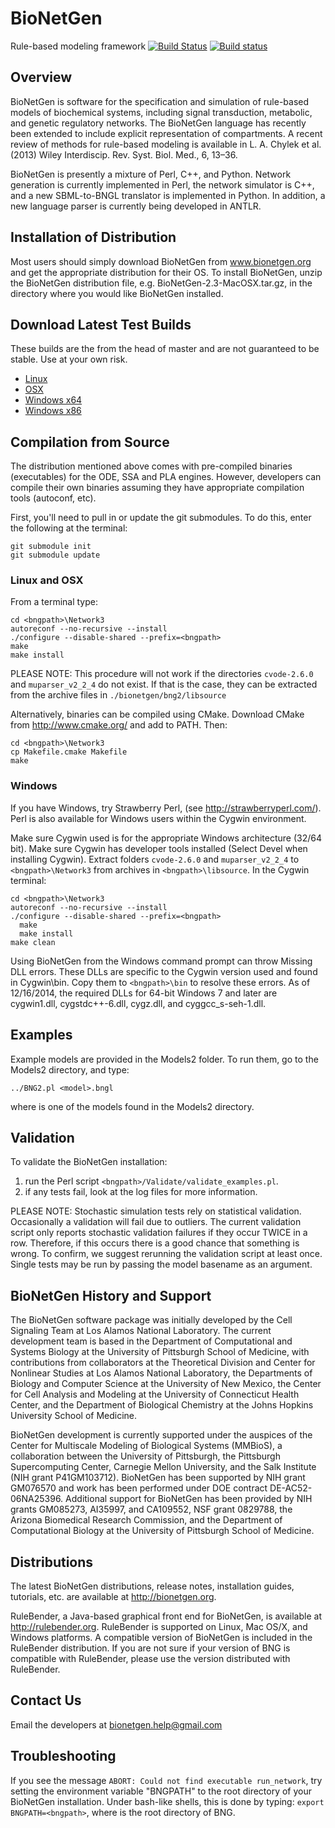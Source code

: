 # BioNetGen

Rule-based modeling framework
[![Build Status](https://travis-ci.org/RuleWorld/bionetgen.svg?branch=master)](https://travis-ci.org/RuleWorld/bionetgen)
[![Build status](https://ci.appveyor.com/api/projects/status/f7klreiao20ylwon?svg=true)](https://ci.appveyor.com/project/jczech/bionetgen)

## Overview

BioNetGen is software for the specification and simulation of rule-based models
of biochemical systems, including signal transduction, metabolic, and genetic
regulatory networks. The BioNetGen language has recently been extended to
include explicit representation of compartments. A recent review of methods for
rule-based modeling is available in L. A. Chylek et al. (2013) Wiley
Interdiscip. Rev. Syst. Biol. Med., 6, 13–36.

BioNetGen is presently a mixture of Perl, C++, and Python. Network generation
is currently implemented in Perl, the network simulator is C++, and a new
SBML-to-BNGL translator is implemented in Python. In addition, a new language
parser is currently being developed in ANTLR.

## Installation of Distribution 

Most users should simply download BioNetGen from www.bionetgen.org and get the
appropriate distribution for their OS. To install BioNetGen, unzip the
BioNetGen distribution file, e.g.  BioNetGen-2.3-MacOSX.tar.gz, in the
directory where you would like BioNetGen installed. 

## Download Latest Test Builds

These builds are the from the head of master and are not guaranteed to be
stable. Use at your own risk.

* [Linux](https://bintray.com/jczech/bionetgen/download_file?file_path=BioNetGen-2.3.2-linux.tar.gz)
* [OSX](https://bintray.com/jczech/bionetgen/download_file?file_path=BioNetGen-2.3.2-osx.tar.gz)
* [Windows x64](https://bintray.com/jczech/bionetgen/download_file?file_path=BioNetGen-2.3.2-win-x64.tar.gz)
* [Windows x86](https://bintray.com/jczech/bionetgen/download_file?file_path=BioNetGen-2.3.2-win-x86.tar.gz)

## Compilation from Source

The distribution mentioned above comes with pre-compiled binaries (executables)
for the ODE, SSA and PLA engines. However, developers can compile their own
binaries assuming they have appropriate compilation tools (autoconf, etc).

First, you'll need to pull in or update the git submodules. To do this, enter
the following at the terminal:

    git submodule init
    git submodule update

### Linux and OSX

From a terminal type:

    cd <bngpath>\Network3
    autoreconf --no-recursive --install
    ./configure --disable-shared --prefix=<bngpath>
    make
    make install

PLEASE NOTE: This procedure will not work if the directories `cvode-2.6.0` and
`muparser_v2_2_4` do not exist. If that is the case, they can be extracted from
the archive files in `./bionetgen/bng2/libsource`

Alternatively, binaries can be compiled using CMake. Download CMake from
http://www.cmake.org/ and add to PATH. Then:

    cd <bngpath>\Network3
    cp Makefile.cmake Makefile
    make
	
### Windows

If you have Windows, try Strawberry Perl, (see http://strawberryperl.com/).
Perl is also available for Windows users within the Cygwin environment.

Make sure Cygwin used is for the appropriate Windows architecture (32/64 bit).
Make sure Cygwin has developer tools installed (Select Devel when installing
Cygwin).  Extract folders `cvode-2.6.0` and `muparser_v2_2_4` to
`<bngpath>\Network3` from archives in `<bngpath>\libsource`. In the Cygwin
terminal:

    cd <bngpath>\Network3
    autoreconf --no-recursive --install
    ./configure --disable-shared --prefix=<bngpath>
      make
      make install
    make clean

Using BioNetGen from the Windows command prompt can throw Missing DLL errors.
These DLLs are specific to the Cygwin version used and found in Cygwin\bin.
Copy them to `<bngpath>\bin` to resolve these errors.  As of 12/16/2014, the
required DLLs for 64-bit Windows 7 and later are cygwin1.dll, cygstdc++-6.dll,
cygz.dll, and cyggcc_s-seh-1.dll.

## Examples

Example models are provided in the Models2 folder. To run them, go to the
Models2 directory, and type:

    ../BNG2.pl <model>.bngl

where <model> is one of the models found in the Models2 directory.

## Validation

To validate the BioNetGen installation:
1) run the Perl script `<bngpath>/Validate/validate_examples.pl`.
2) if any tests fail, look at the log files for more information.

PLEASE NOTE: Stochastic simulation tests rely on statistical validation.
Occasionally a validation will fail due to outliers. The current validation
script only reports stochastic validation failures if they occur TWICE in
a row. Therefore, if this occurs there is a good chance that something is
wrong. To confirm, we suggest rerunning the validation script at least once.
Single tests may be run by passing the model basename as an argument.

## BioNetGen History and Support

The BioNetGen software package was initially developed by the Cell Signaling
Team at Los Alamos National Laboratory. The current development team is based
in the Department of Computational and Systems Biology at the University of
Pittsburgh School of Medicine, with contributions from collaborators at the
Theoretical Division and Center for Nonlinear Studies at Los Alamos National
Laboratory, the Departments of Biology and Computer Science at the University
of New Mexico, the Center for Cell Analysis and Modeling at the University of
Connecticut Health Center, and the Department of Biological Chemistry at the
Johns Hopkins University School of Medicine.

BioNetGen development is currently supported under the auspices of the Center
for Multiscale Modeling of Biological Systems (MMBioS), a collaboration between
the University of Pittsburgh, the Pittsburgh Supercomputing Center, Carnegie
Mellon University, and the Salk Institute (NIH grant P41GM103712). BioNetGen
has been supported by NIH grant GM076570 and work has been performed under DOE
contract DE-AC52-06NA25396. Additional support for BioNetGen has been provided
by NIH grants GM085273, AI35997, and CA109552, NSF grant 0829788, the Arizona
Biomedical Research Commission, and the Department of Computational Biology at
the University of Pittsburgh School of Medicine.

## Distributions

The latest BioNetGen distributions, release notes, installation guides, 
tutorials, etc. are available at http://bionetgen.org.

RuleBender, a Java-based graphical front end for BioNetGen, is available at
http://rulebender.org. RuleBender is supported on Linux, Mac OS/X, and Windows
platforms. A compatible version of BioNetGen is included in the RuleBender
distribution. If you are not sure if your version of BNG is compatible with
RuleBender, please use the version distributed with RuleBender.

## Contact Us

Email the developers at bionetgen.help@gmail.com

## Troubleshooting

If you see the message `ABORT: Could not find executable run_network`, try
setting the environment variable "BNGPATH" to the root directory of your 
BioNetGen installation. Under bash-like shells, this is done by typing:
`export BNGPATH=<bngpath>`, where <bngpath> is the root directory of BNG.
